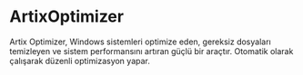 # ArtixOptimizer
Artix Optimizer, Windows sistemleri optimize eden, gereksiz dosyaları temizleyen ve sistem performansını artıran güçlü bir araçtır. Otomatik olarak çalışarak düzenli optimizasyon yapar.
